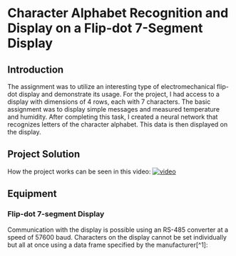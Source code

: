 # Character Alphabet Recognition and Display on a Flip-dot 7-Segment Display

## Introduction

The assignment was to utilize an interesting type of electromechanical flip-dot display and demonstrate its usage. For the project, I had access to a display with dimensions of 4 rows, each with 7 characters. The basic assignment was to display simple messages and measured temperature and humidity. After completing this task, I created a neural network that recognizes letters of the character alphabet. This data is then displayed on the display.

## Project Solution

How the project works can be seen in this video:
[![video](https://img.youtube.com/vi/IdzLrns7vJk/0.jpg)](https://www.youtube.com/watch?v=IdzLrns7vJk)

## Equipment

### Flip-dot 7-segment Display

Communication with the display is possible using an RS-485 converter at a speed of 57600 baud. Characters on the display cannot be set individually but all at once using a data frame specified by the manufacturer[^1]:
